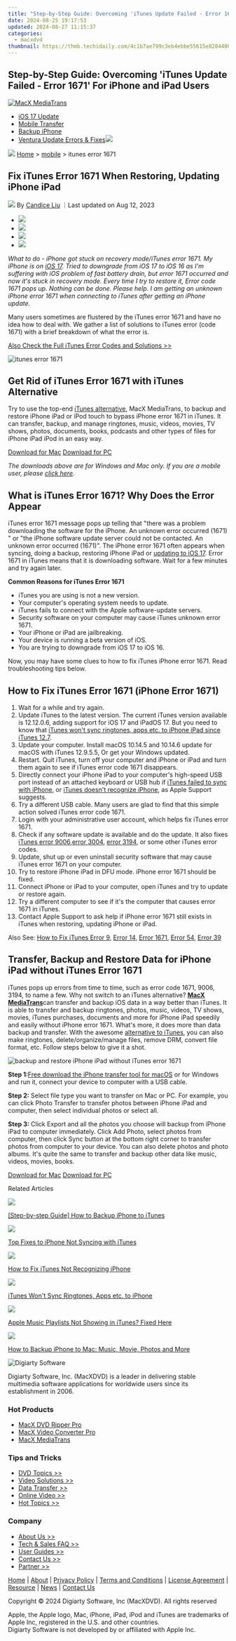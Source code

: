 ```yaml
---
title: "Step-by-Step Guide: Overcoming 'iTunes Update Failed - Error 1671' For iPhone and iPad Users"
date: 2024-08-25 19:17:53
updated: 2024-08-27 11:15:37
categories:
  - macxdvd
thumbnail: https://thmb.techidaily.com/4c1b7ae799c3eb4ebbe55615e8284400f0c118d4f2fc06cbee13880f73f171b3.jpg
---
```


## Step-by-Step Guide: Overcoming 'iTunes Update Failed - Error 1671' For iPhone and iPad Users

[![MacX MediaTrans](https://www.macxdvd.com/itunes/../image-style/new-seo/icon10.png)](https://tools.techidaily.com/macxdvd/products/)

* [iOS 17 Update](https://tools.techidaily.com/macxdvd/products/)
* [Mobile Transfer](https://tools.techidaily.com/macxdvd/products/)
* [Backup iPhone](https://tools.techidaily.com/macxdvd/products/)
* [Ventura Update Errors & Fixes](https://tools.techidaily.com/macxdvd/products/)![](https://www.macxdvd.com/itunes/../mobile/article-image/hot.gif)



![](https://www.macxdvd.com/itunes/../image-style/new-seo/icon7.png) [Home](https://tools.techidaily.com/macxdvd/products/) \> [mobile](https://tools.techidaily.com/macxdvd/products/) \> itunes error 1671

## Fix iTunes Error 1671 When Restoring, Updating iPhone iPad



![](https://www.macxdvd.com/itunes/../image-style/new-seo/icon6.png) By [Candice Liu](https://www.linkedin.com/in/candice-liu-444483a3/) ｜Last updated on Aug 12, 2023

* [![](https://www.macxdvd.com/itunes/../image-style/new-seo/share-fa.jpg)](https://www.facebook.com/sharer/sharer.php?u=https://www.macxdvd.com/itunes/how-to-fix-itunes-error-1671.htm)
* [![](https://www.macxdvd.com/itunes/../image-style/new-seo/share-tw.jpg)](https://twitter.com/intent/tweet?url=https://www.macxdvd.com/itunes/how-to-fix-itunes-error-1671.htm)
* [![](https://www.macxdvd.com/itunes/../image-style/new-seo/share-email.jpg)](https://www.macxdvd.com/itunes/mailto:info@example.com?&subject=&body=https://www.macxdvd.com/itunes/how-to-fix-itunes-error-1671.htm)
* [![](https://www.macxdvd.com/itunes/../image-style/new-seo/share-in.jpg)](https://www.linkedin.com/shareArticle?mini=true&url=https://www.macxdvd.com/itunes/how-to-fix-itunes-error-1671.htm&title=&summary=https://www.macxdvd.com/itunes/how-to-fix-itunes-error-1671.htm&source=)

_What to do - iPhone got stuck on recovery mode/iTunes error 1671._ 
_My iPhone is on [iOS 17](https://tools.techidaily.com/macxdvd/products/). Tried to downgrade from iOS 17 to iOS 16 as I'm suffering with iOS problem of fast battery drain, but error 1671 occurred and now it's stuck in recovery mode. Every time I try to restore it, Error code 1671 pops up. Nothing can be done. Please help._ 
_I am getting an unknown iPhone error 1671 when connecting to iTunes after getting an iPhone update._

Many users sometimes are flustered by the iTunes error 1671 and have no idea how to deal with. We gather a list of solutions to iTunes error (code 1671) with a brief breakdown of what the error is. 

[Also Check the Full iTunes Error Codes and Solutions >>](https://tools.techidaily.com/macxdvd/products/) 

![itunes error 1671](https://www.macxdvd.com/itunes/article-image/itunes-error-1671.jpg)

## Get Rid of iTunes Error 1671 with iTunes Alternative

Try to use the top-end [iTunes alternative](https://tools.techidaily.com/macxdvd/products/), MacX MediaTrans, to backup and restore iPhone iPad or iPod touch to bypass iPhone error 1671 in iTunes. It can transfer, backup, and manage ringtones, music, videos, movies, TV shows, photos, documents, books, podcasts and other types of files for iPhone iPad iPod in an easy way. 

[Download for Mac](https://tools.techidaily.com/macxdvd/products/) [Download for PC](https://tools.techidaily.com/winxdvd/products/) 

_The downloads above are for Windows and Mac only. If you are a mobile user, please [click here](https://tools.techidaily.com/macxdvd/products/)._

## What is iTunes Error 1671? Why Does the Error Appear

iTunes error 1671 message pops up telling that "there was a problem downloading the software for the iPhone. An unknown error occurred (1671) " or "the iPhone software update server could not be contacted. An unknown error occurred (1671)". The iPhone error 1671 often appears when syncing, doing a backup, restoring iPhone iPad or [updating to iOS 17](https://tools.techidaily.com/macxdvd/products/). Error 1671 in iTunes means that it is downloading software. Wait for a few minutes and try again later. 

**Common Reasons for iTunes Error 1671**

* iTunes you are using is not a new version.
* Your computer's operating system needs to update.
* iTunes fails to connect with the Apple software-update servers.
* Security software on your computer may cause iTunes unknown error 1671.
* Your iPhone or iPad are jailbreaking.
* Your device is running a beta version of iOS.
* You are trying to downgrade from iOS 17 to iOS 16.

Now, you may have some clues to how to fix iTunes iPhone error 1671\. Read troubleshooting tips below. 

## How to Fix iTunes Error 1671 (iPhone Error 1671)

1. Wait for a while and try again.
2. Update iTunes to the latest version. The current iTunes version available is 12.12.0.6, adding support for iOS 17 and iPadOS 17\. But you need to know that [iTunes won't sync ringtones, apps etc. to iPhone iPad since iTunes 12.7](https://tools.techidaily.com/macxdvd/products/).
3. Update your computer. Install macOS 10.14.5 and 10.14.6 update for macOS with iTunes 12.9.5.5, Or get your Windows updated.
4. Restart. Quit iTunes, turn off your computer and iPhone or iPad and turn them again to see if iTunes error code 1671 disappears.
5. Directly connect your iPhone iPad to your computer's high-speed USB port instead of an attached keyboard or USB hub if [iTunes failed to sync with iPhone](https://tools.techidaily.com/macxdvd/products/), or [iTunes doesn't recognize iPhone](https://tools.techidaily.com/macxdvd/products/), as Apple Support suggests.
6. Try a different USB cable. Many users are glad to find that this simple action solved iTunes error code 1671\.
7. Login with your administrative user account, which helps fix iTunes error 1671\.
8. Check if any software update is available and do the update. It also fixes [iTunes error 9006](https://tools.techidaily.com/macxdvd/products/),[error 3004](https://tools.techidaily.com/macxdvd/products/), [error 3194](https://tools.techidaily.com/macxdvd/products/), or some other iTunes error codes.
9. Update, shut up or even uninstall security software that may cause iTunes error 1671 on your computer.
10. Try to restore iPhone iPad in DFU mode. iPhone error 1671 should be fixed.
11. Connect iPhone or iPad to your computer, open iTunes and try to update or restore again.
12. Try a different computer to see if it's the computer that causes error 1671 in iTunes.
13. Contact Apple Support to ask help if iPhone error 1671 still exists in iTunes when restoring, updating iPhone or iPad.

Also See: [How to Fix iTunes Error 9](https://tools.techidaily.com/macxdvd/products/), [Error 14](https://tools.techidaily.com/macxdvd/products/), [Error 1671](https://tools.techidaily.com/macxdvd/products/), [Error 54](https://tools.techidaily.com/macxdvd/products/), [Error 39](https://tools.techidaily.com/macxdvd/products/) 

## Transfer, Backup and Restore Data for iPhone iPad without iTunes Error 1671

iTunes pops up errors from time to time, such as error code 1671, 9006, 3194, to name a few. Why not switch to an iTunes alternative? [**MacX MediaTrans**](https://tools.techidaily.com/macxdvd/products/)can transfer and backup iOS data in a way better than iTunes. It is able to transfer and backup ringtones, photos, music, videos, TV shows, movies, iTunes purchases, documents and more for iPhone iPad speedily and easily without iPhone error 1671\. What's more, it does more than data backup and transfer. With the awesome [alternative to iTunes](https://tools.techidaily.com/macxdvd/products/), you can also make ringtones, delete/organize/manage files, remove DRM, convert file format, etc. Follow steps below to give it a shot.

![backup and restore iPhone iPad without iTunes error 1671](https://www.macxdvd.com/itunes/../mobile/article-image/mt-photo.jpg)

**Step 1:**[Free download the iPhone transfer tool for macOS](https://tools.techidaily.com/macxdvd/products/) or for Windows and run it, connect your device to computer with a USB cable. 

**Step 2:** Select file type you want to transfer on Mac or PC. For example, you can click Photo Transfer to transfer photos between iPhone iPad and computer, then select individual photos or select all. 

**Step 3:** Click Export and all the photos you choose will backup from iPhone iPad to computer immediately. Click Add Photo, select photos from computer, then click Sync button at the bottom right corner to transfer photos from computer to your device. You can also delete photos and photo albums. It's quite the same to transfer and backup other data like music, videos, movies, books. 

[Download for Mac](https://tools.techidaily.com/macxdvd/products/) [Download for PC](https://tools.techidaily.com/winxdvd/products/) 



Related Articles

![](https://www.macxdvd.com/itunes/../image-style/new-seo/pic7.jpg)

[\[Step-by-step Guide\] How to Backup iPhone to iTunes](https://tools.techidaily.com/macxdvd/products/) 

![](https://www.macxdvd.com/itunes/../image-style/new-seo/pic6.jpg)

[Top Fixes to iPhone Not Syncing with iTunes](https://tools.techidaily.com/macxdvd/products/) 

![](https://www.macxdvd.com/itunes/../image-style/new-seo/pic5.jpg)

[How to Fix iTunes Not Recognizing iPhone](https://tools.techidaily.com/macxdvd/products/) 

![](https://www.macxdvd.com/itunes/../image-style/new-seo/pic4.jpg)

[iTunes Won't Sync Ringtones, Apps etc. to iPhone](https://tools.techidaily.com/macxdvd/products/) 

![](https://www.macxdvd.com/itunes/../image-style/new-seo/pic3.jpg)

[Apple Music Playlists Not Showing in iTunes? Fixed Here](https://tools.techidaily.com/macxdvd/products/) 

![](https://www.macxdvd.com/itunes/../image-style/new-seo/pic2.jpg)

[How to Backup iPhone to Mac: Music, Movie, Photos and More](https://tools.techidaily.com/macxdvd/products/) 



![Digiarty Software](https://www.macxdvd.com/itunes/../icon/logo.png) 

Digiarty Software, Inc. (MacXDVD) is a leader in delivering stable multimedia software applications for worldwide users since its establishment in 2006.

### Hot Products

* [MacX DVD Ripper Pro](https://tools.techidaily.com/macxdvd/products/)
* [MacX Video Converter Pro](https://tools.techidaily.com/macxdvd/products/)
* [MacX MediaTrans](https://tools.techidaily.com/macxdvd/products/)

### Tips and Tricks

* [DVD Topics >>](https://tools.techidaily.com/macxdvd/products/)
* [Video Solutions >>](https://tools.techidaily.com/macxdvd/products/)
* [Data Transfer >>](https://tools.techidaily.com/macxdvd/products/)
* [Online Video >>](https://tools.techidaily.com/macxdvd/products/)
* [Hot Topics >>](https://tools.techidaily.com/macxdvd/products/)

### Company

* [About Us >>](https://tools.techidaily.com/macxdvd/products/)
* [Tech & Sales FAQ >>](https://tools.techidaily.com/macxdvd/products/)
* [User Guides >>](https://tools.techidaily.com/macxdvd/products/)
* [Contact Us >>](https://tools.techidaily.com/macxdvd/products/)
* [Partner >>](https://tools.techidaily.com/macxdvd/products/)



[Home](https://tools.techidaily.com/macxdvd/products/) | [About](https://tools.techidaily.com/macxdvd/products/) | [Privacy Policy](https://tools.techidaily.com/macxdvd/products/) | [Terms and Conditions](https://tools.techidaily.com/macxdvd/products/) | [License Agreement](https://tools.techidaily.com/macxdvd/products/) | [Resource](https://tools.techidaily.com/macxdvd/products/) | [News](https://tools.techidaily.com/macxdvd/products/) | [Contact Us](https://tools.techidaily.com/macxdvd/products/)

Copyright © 2024 Digiarty Software, Inc (MacXDVD). All rights reserved

Apple, the Apple logo, Mac, iPhone, iPad, iPod and iTunes are trademarks of Apple Inc, registered in the U.S. and other countries.  
Digiarty Software is not developed by or affiliated with Apple Inc.

<ins class="adsbygoogle"
     style="display:block"
     data-ad-format="autorelaxed"
     data-ad-client="ca-pub-7571918770474297"
     data-ad-slot="1223367746"></ins>



<ins class="adsbygoogle"
     style="display:block"
     data-ad-client="ca-pub-7571918770474297"
     data-ad-slot="8358498916"
     data-ad-format="auto"
     data-full-width-responsive="true"></ins>

